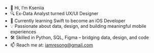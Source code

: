 - 👋 Hi, I’m Kseniia
- 🔍 Ex-Data Analyst turned UX/UI Designer
- 🌱 Currently learning Swift to become an iOS Developer
- 💡 Passionate about data, design, and building meaningful mobile experiences
- 🛠️ Skilled in Python, SQL, Figma – bridging data, design, and code
- 📫 Reach me at: iamresong@gmail.com

<!---
iamresong/iamresong is a ✨ special ✨ repository because its `README.md` (this file) appears on your GitHub profile.
You can click the Preview link to take a look at your changes.
--->
